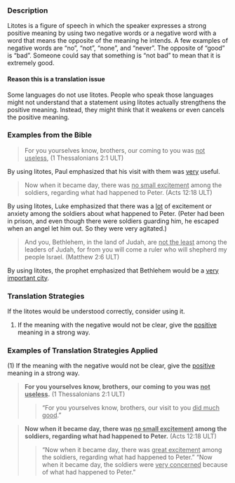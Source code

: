 

### Description

Litotes is a figure of speech in which the speaker expresses a strong positive meaning by using two negative words or a negative word with a word that means the opposite of the meaning he intends. A few examples of negative words are “no”, “not”, “none”, and “never”. The opposite of “good” is “bad”. Someone could say that something is “not bad” to mean that it is extremely good.

#### Reason this is a translation issue

Some languages do not use litotes. People who speak those languages might not understand that a statement using litotes actually strengthens the positive meaning. Instead, they might think that it weakens or even cancels the positive meaning.

### Examples from the Bible

> For you yourselves know, brothers, our coming to you was <u>not useless</u>, (1 Thessalonians 2:1 ULT)

By using litotes, Paul emphasized that his visit with them was <u>very</u> useful.

> Now when it became day, there was <u>no small excitement</u> among the soldiers, regarding what had happened to Peter.  (Acts 12:18 ULT)

By using litotes, Luke emphasized that there was a <u>lot</u> of excitement or anxiety among the soldiers about what happened to Peter. (Peter had been in prison, and even though there were soldiers guarding him, he escaped when an angel let him out. So they were very agitated.)

> And you, Bethlehem, in the land of Judah,
> are <u>not the least</u> among the leaders of Judah,
> for from you will come a ruler
> who will shepherd my people Israel. (Matthew 2:6 ULT)

By using litotes, the prophet emphasized that Bethlehem would be a <u>very important city</u>.

### Translation Strategies

If the litotes would be understood correctly, consider using it.

1. If the meaning with the negative would not be clear, give the <u>positive</u> meaning in a strong way.

### Examples of Translation Strategies Applied

(1) If the meaning with the negative would not be clear, give the <u>positive</u> meaning in a strong way.

> **For you yourselves know, brothers, our coming to you was <u>not useless</u>.** (1 Thessalonians 2:1 ULT)
>> “For you yourselves know, brothers, our visit to you <u>did much good</u>.”

> **Now when it became day, there was <u>no small excitement</u> among the soldiers, regarding what had happened to Peter.** (Acts 12:18 ULT)
>> “Now when it became day, there was <u>great excitement</u> among the soldiers, regarding what had happened to Peter.”
>> “Now when it became day, the soldiers were <u>very concerned</u> because of what had happened to Peter.”

